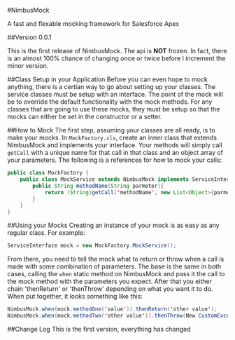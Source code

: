 #NimbusMock

A fast and flexable mocking framework for Salesforce Apex

##Version
0.0.1

This is the first release of NimbusMock. The api is **NOT** frozen. In fact, there is an almost 100% chance of changing once or twice before I increment the minor version.

##Class Setup in your Application
Before you can even hope to mock anything, there is a certian way to go about setting up your classes. The service classes must be setup with an interface. The point of the mock will be to override the default functionality with the mock methods. For any classes that are going to use these mocks, they must be setup so that the mocks can either be set in the constructor or a setter.

##How to Mock
The first step, assuming your classes are all ready, is to make your mocks. In `MockFactory.cls`, create an inner class that extends NimbusMock and implements your interface. Your methods will simply call `getCall` with a unique name for that call in that class and an object array of your parameters. The following is a references for how to mock your calls:

```java
public class MockFactory {
	public class MockService extends NimbusMock implements ServiceInterface{
        public String methodName(String parmeter){
            return (String)getCall('methodName', new List<Object>{parmeter});
        }
    }
}
```

##Using your Mocks
Creating an instance of your mock is as easy as any regular class. For example:

```java
ServiceInterface mock = new MockFactory.MockService();
```

From there, you need to tell the mock what to return or throw when a call is made with some combination of parameters. The base is the same in both cases, calling the `when` static method on NimbusMock and pass it the call to the mock method with the parameters you expect. After that you either chain 'thenReturn' or 'thenThrow' depending on what you want it to do. When put together, it looks something like this:

```java
NimbusMock.when(mock.methodOne('value')).thenReturn('other value');
NimbusMock.when(mock.methodTwo('other value')).thenThrow(New CustomException());
```

##Change Log
This is the first version, everything has changed
